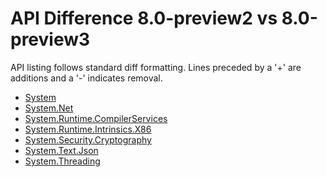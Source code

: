 # API Difference 8.0-preview2 vs 8.0-preview3

API listing follows standard diff formatting.
Lines preceded by a '+' are additions and a '-' indicates removal.

* [System](8.0-preview3_System.md)
* [System.Net](8.0-preview3_System.Net.md)
* [System.Runtime.CompilerServices](8.0-preview3_System.Runtime.CompilerServices.md)
* [System.Runtime.Intrinsics.X86](8.0-preview3_System.Runtime.Intrinsics.X86.md)
* [System.Security.Cryptography](8.0-preview3_System.Security.Cryptography.md)
* [System.Text.Json](8.0-preview3_System.Text.Json.md)
* [System.Threading](8.0-preview3_System.Threading.md)
